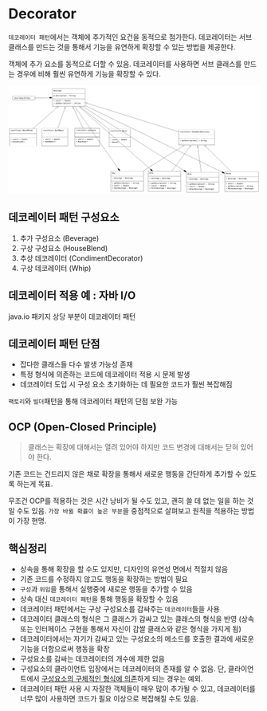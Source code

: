 # Decorator

`데코레이터 패턴`에서는 객체에 추가적인 요건을 동적으로 첨가한다. 데코레이터는 서브 클래스를 만드는 것을 통해서 기능을 유연하게 확장할 수 있는 방법을 제공한다.

객체에 추가 요소를 동적으로 더할 수 있음. 데코레이터를 사용하면 서브 클래스를 만드는 경우에 비해 훨씬 유연하게 기능을 확장할 수 있다.

![decorator](../img/decorator.png)

## 데코레이터 패턴 구성요소

1. 추가 구성요소 (Beverage)
2. 구상 구성요소 (HouseBlend)
3. 추상 데코레이터 (CondimentDecorator)
4. 구상 데코레이터 (Whip)

## 데코레이터 적용 예 : 자바 I/O

java.io 패키지 상당 부분이 데코레이터 패턴

## 데코레이터 패턴 단점

- 잡다한 클래스들 다수 발생 가능성 존재
- 특정 형식에 의존하는 코드에 데코레이터 적용 시 문제 발생
- 데코레이터 도입 시 구성 요소 초기화하는 데 필요한 코드가 훨씬 복잡해짐

`팩토리`와 `빌더`패턴을 통해 데코레이터 패턴의 단점 보완 가능

## OCP (Open-Closed Principle)

> 클래스는 확장에 대해서는 열려 있어야 하지만 코드 변경에 대해서는 닫혀 있어야 한다.

기존 코드는 건드리지 않은 채로 확장을 통해서 새로운 행동을 간단하게 추가할 수 있도록 하는게 목표.

무조건 OCP를 적용하는 것은 시간 낭비가 될 수도 있고, 괜히 쓸 데 없는 일을 하는 것일 수도 있음. `가장 바뀔 확률이 높은 부분`을 중점적으로 살펴보고 원칙을 적용하는
방법이 가장 현명.

## 핵심정리

- 상속을 통해 확장을 할 수도 있지만, 디자인의 유연성 면에서 적절치 않음
- 기존 코드를 수정하지 않고도 행동을 확장하는 방법이 필요
- `구성`과 `위임`을 통해서 실행중에 새로운 행동을 추가할 수 있음
- 상속 대신 `데코레이터 패턴`을 통해 행동을 확장할 수 있음
- 데코레이터 패턴에서는 구상 구성요소를 감싸주는 `데코레이터`들을 사용
- 데코레이터 클래스의 형식은 그 클래스가 감싸고 있는 클래스의 형식을 반영 (상속 또는 인터페이스 구현을 통해서 자신이 감쌀 클래스와 같은 형식을 가지게 됨)
- 데코레이터에서는 자기가 감싸고 있는 구성요소의 메소드를 호출한 결과에 새로운 기능을 더함으로써 행동을 확장
- 구성요소를 감싸는 데코레이터의 개수에 제한 없음
- 구성요소의 클라이언트 입장에서는 데코레이터의 존재를 알 수 없음. 단, 클라이언트에서 <u>구성요소의 구체적인 형식에 의존</u>하게 되는 경우는 예외.
- 데코레이터 패턴 사용 시 자잘한 객체들이 매우 많이 추가될 수 있고, 데코레이터를 너무 많이 사용하면 코드가 필요 이상으로 복잡해질 수도 있음.